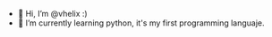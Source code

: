 - 👋 Hi, I’m @vhelix :)
- 🌱 I’m currently learning python, it's my first programming languaje.
<!---
vhelix/vhelix is a ✨ special ✨ repository because its `README.md` (this file) appears on your GitHub profile.
You can click the Preview link to take a look at your changes.
--->
